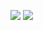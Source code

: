 ![](https://github-readme-stats.vercel.app/api?username=theagora)
![](https://github-profile-trophy.vercel.app/?username=theagora&no-bg=true&no-frame=true&title=MultiLanguage,Commit,PR,Issues,Repo)

